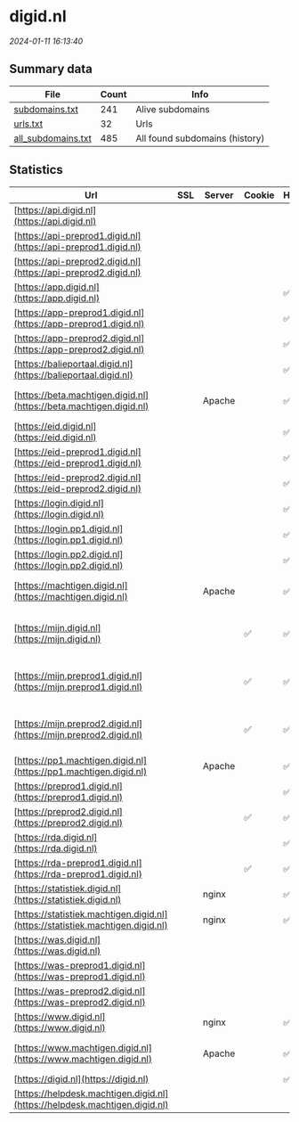 # digid.nl
*2024-01-11 16:13:40*
## Summary data
| File       | Count | Info |
|------------|-------|------|
|[subdomains.txt](/data/digid.nl/subdomains.txt)|241|Alive subdomains|
|[urls.txt](/data/digid.nl/urls.txt)|32|Urls|
|[all_subdomains.txt](/data/digid.nl/all_subdomains.txt)|485|All found subdomains (history)|
## Statistics
| Url | SSL | Server | Cookie | HSTS | CSP | XFO | XXP | RP | Tech |Title |
|------------|-------|------|------|------|------|------|------|------|------|------|
|[https://api.digid.nl](https://api.digid.nl)| || | | | | |:white_check_mark: |HSTS||
|[https://api-preprod1.digid.nl](https://api-preprod1.digid.nl)| || | | | | |:white_check_mark: |||
|[https://api-preprod2.digid.nl](https://api-preprod2.digid.nl)| || | | | | |:white_check_mark: |||
|[https://app.digid.nl](https://app.digid.nl)| || |:white_check_mark: |:warning: |:white_check_mark: |:white_check_mark: |:white_check_mark: |||
|[https://app-preprod1.digid.nl](https://app-preprod1.digid.nl)| || |:white_check_mark: |:white_check_mark: | |:white_check_mark: |HSTS|DigiD - Pagina n...|
|[https://app-preprod2.digid.nl](https://app-preprod2.digid.nl)| || |:white_check_mark: |:warning: |:white_check_mark: |:white_check_mark: |:white_check_mark: |||
|[https://balieportaal.digid.nl](https://balieportaal.digid.nl)| || |:white_check_mark: |:white_check_mark: |:white_check_mark: |:white_check_mark: |HSTS|Balieportaal|
|[https://beta.machtigen.digid.nl](https://beta.machtigen.digid.nl)| |Apache| |:white_check_mark: |:white_check_mark: |:white_check_mark: |:white_check_mark: |Apache HTTP Serv...|302 Found|
|[https://eid.digid.nl](https://eid.digid.nl)| || |:white_check_mark: |:warning: |:white_check_mark: |:white_check_mark: |:white_check_mark: |||
|[https://eid-preprod1.digid.nl](https://eid-preprod1.digid.nl)| || |:white_check_mark: | | | |:white_check_mark: |HSTS|DigiD - Pagina n...|
|[https://eid-preprod2.digid.nl](https://eid-preprod2.digid.nl)| || |:white_check_mark: |:warning: |:white_check_mark: |:white_check_mark: |:white_check_mark: |||
|[https://login.digid.nl](https://login.digid.nl)| || |:white_check_mark: |:warning: |:white_check_mark: |:white_check_mark: |:white_check_mark: |||
|[https://login.pp1.digid.nl](https://login.pp1.digid.nl)| || |:white_check_mark: |:white_check_mark: | |:white_check_mark: |HSTS|DigiD - Pagina n...|
|[https://login.pp2.digid.nl](https://login.pp2.digid.nl)| || |:white_check_mark: |:warning: |:white_check_mark: |:white_check_mark: |:white_check_mark: |||
|[https://machtigen.digid.nl](https://machtigen.digid.nl)| |Apache| |:white_check_mark: |:white_check_mark: |:white_check_mark: |:white_check_mark: |Apache HTTP Serv...|DigiD Machtigen|
|[https://mijn.digid.nl](https://mijn.digid.nl)| ||:white_check_mark: |:white_check_mark: |:white_check_mark: |:white_check_mark: |:white_check_mark: |HSTS Ruby Ruby o...||
|[https://mijn.preprod1.digid.nl](https://mijn.preprod1.digid.nl)| ||:white_check_mark: |:white_check_mark: |:white_check_mark: |:white_check_mark: |:white_check_mark: |HSTS Ruby Ruby o...||
|[https://mijn.preprod2.digid.nl](https://mijn.preprod2.digid.nl)| ||:white_check_mark: |:white_check_mark: |:white_check_mark: |:white_check_mark: |:white_check_mark: |HSTS Ruby Ruby o...||
|[https://pp1.machtigen.digid.nl](https://pp1.machtigen.digid.nl)| |Apache| |:white_check_mark: |:warning: |:white_check_mark: |:white_check_mark: |:white_check_mark: |Apache HTTP Serv...|DigiD Machtigen|
|[https://preprod1.digid.nl](https://preprod1.digid.nl)| || |:white_check_mark: |:warning: |:white_check_mark: |:white_check_mark: |:white_check_mark: |||
|[https://preprod2.digid.nl](https://preprod2.digid.nl)| ||:white_check_mark: |:white_check_mark: |:white_check_mark: |:white_check_mark: |:white_check_mark: |HSTS||
|[https://rda.digid.nl](https://rda.digid.nl)| || |:white_check_mark: |:warning: |:white_check_mark: |:white_check_mark: |:white_check_mark: |||
|[https://rda-preprod1.digid.nl](https://rda-preprod1.digid.nl)| ||:white_check_mark: |:white_check_mark: | | | |:white_check_mark: |HSTS|DigiD - Pagina n...|
|[https://statistiek.digid.nl](https://statistiek.digid.nl)| |nginx| |:white_check_mark: | |:white_check_mark: |:white_check_mark: |:white_check_mark: |HSTS Nginx|403 Forbidden|
|[https://statistiek.machtigen.digid.nl](https://statistiek.machtigen.digid.nl)| |nginx| |:white_check_mark: | |:white_check_mark: |:white_check_mark: |:white_check_mark: |HSTS Nginx|403 Forbidden|
|[https://was.digid.nl](https://was.digid.nl)| || | | | | |:white_check_mark: |||
|[https://was-preprod1.digid.nl](https://was-preprod1.digid.nl)| || | | | | |:white_check_mark: |||
|[https://was-preprod2.digid.nl](https://was-preprod2.digid.nl)| || | | | | |:white_check_mark: |||
|[https://www.digid.nl](https://www.digid.nl)| |nginx| |:white_check_mark: |:warning: |:white_check_mark: |:white_check_mark: |:white_check_mark: |Gatsby:4.23.0 HS...|Home | DigiD|
|[https://www.machtigen.digid.nl](https://www.machtigen.digid.nl)| |Apache| |:white_check_mark: |:white_check_mark: |:white_check_mark: |:white_check_mark: |Apache HTTP Serv...|302 Found|
|[https://digid.nl](https://digid.nl)| || |:white_check_mark: |:warning: |:white_check_mark: |:white_check_mark: |:white_check_mark: |HSTS||
|[https://helpdesk.machtigen.digid.nl](https://helpdesk.machtigen.digid.nl)| || | | | | |:white_check_mark: |HSTS|404 Not Found|